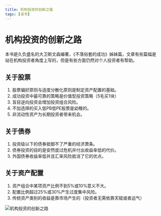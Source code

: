 ```yaml
---
title: 机构投资的创新之路
tags: [读书]
---
```

# 机构投资的创新之路

本书是久负盛名的大卫斯文森编著，《不落俗套的成功》姊妹篇，文章有些篇幅是站在机构投资者角度上写的，但是有些方面仍然对个人投资者有帮助。  

## 关于股票
1. 股票偏好原则与适度分散化原则是制定资产配置的基础。
2. 成功投资中最可靠的策略是价值型投资策略（5毛买1块）
3. 盲目逆向投资会增加投资组合风险。
4. 不加选择的买入低PB低PE股票是幼稚的。
5. 非流动性资产为长期投资者带来机会。

## 关于债券
1. 投资级以下的债券抵御不了严重的经济萧条。
2. 债券投资的目的是安然度过危机并付出收益率低的代价。
3. 外国债券收益率低并且汇率风险抵消了它的优点。

## 关于资产配置
1. 资产组合中某项资产比例不到5%或10%意义不大。
2. 配置比例超过25%或30%产生过度集中风险。
3. 传统资产类别的收益是靠市场产生的（投资者无需依靠天赋或者运气）







![机构投资的创新之路](/images/jgtzdcxzl.svg)<br/>
